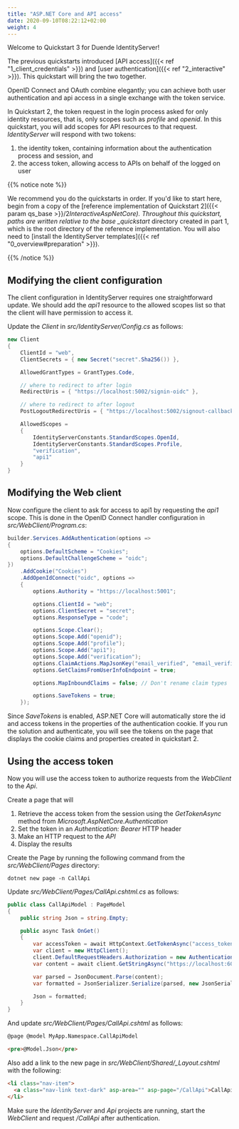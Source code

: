 ```yaml
---
title: "ASP.NET Core and API access"
date: 2020-09-10T08:22:12+02:00
weight: 4
---
```


Welcome to Quickstart 3 for Duende IdentityServer!

The previous quickstarts introduced
[API access]({{< ref "1_client_credentials" >}}) and
[user authentication]({{< ref "2_interactive" >}}). This quickstart will bring
the two together.

OpenID Connect and OAuth combine elegantly; you can achieve both user
authentication and api access in a single exchange with the token service.

In Quickstart 2, the token request in the login process asked for only identity
resources, that is, only scopes such as _profile_ and _openid_. In this
quickstart, you will add scopes for API resources to that request.
_IdentityServer_ will respond with two tokens:

1. the identity token, containing information about the authentication process
   and session, and
2. the access token, allowing access to APIs on behalf of the logged on user

{{% notice note %}}

We recommend you do the quickstarts in order. If you'd like to start here, begin
from a copy of the [reference implementation of Quickstart 2]({{< param qs_base >}}/2*InteractiveAspNetCore).
Throughout this quickstart, paths are written relative to the base \_quickstart*
directory created in part 1, which is the root directory of the reference
implementation. You will also need to [install the IdentityServer templates]({{< ref "0_overview#preparation" >}}).

{{% /notice %}}

## Modifying the client configuration

The client configuration in IdentityServer requires one straightforward update. We should add the _api1_ resource to the allowed scopes list so that the client will have permission to access it.

Update the _Client_ in _src/IdentityServer/Config.cs_ as follows:

```cs
new Client
{
    ClientId = "web",
    ClientSecrets = { new Secret("secret".Sha256()) },

    AllowedGrantTypes = GrantTypes.Code,

    // where to redirect to after login
    RedirectUris = { "https://localhost:5002/signin-oidc" },

    // where to redirect to after logout
    PostLogoutRedirectUris = { "https://localhost:5002/signout-callback-oidc" },

    AllowedScopes =
    {
        IdentityServerConstants.StandardScopes.OpenId,
        IdentityServerConstants.StandardScopes.Profile,
        "verification",
        "api1"
    }
}
```

## Modifying the Web client

Now configure the client to ask for access to api1 by
requesting the _api1_ scope. This is done in the OpenID
Connect handler configuration in _src/WebClient/Program.cs_:

```cs
builder.Services.AddAuthentication(options =>
{
    options.DefaultScheme = "Cookies";
    options.DefaultChallengeScheme = "oidc";
})
    .AddCookie("Cookies")
    .AddOpenIdConnect("oidc", options =>
    {
        options.Authority = "https://localhost:5001";

        options.ClientId = "web";
        options.ClientSecret = "secret";
        options.ResponseType = "code";

        options.Scope.Clear();
        options.Scope.Add("openid");
        options.Scope.Add("profile");
        options.Scope.Add("api1");
        options.Scope.Add("verification");
        options.ClaimActions.MapJsonKey("email_verified", "email_verified");
        options.GetClaimsFromUserInfoEndpoint = true;

        options.MapInboundClaims = false; // Don't rename claim types

        options.SaveTokens = true;
    });
```

Since _SaveTokens_ is enabled, ASP.NET Core will automatically store the id and
access tokens in the properties of the authentication cookie. If
you run the solution and authenticate, you will see the tokens on
the page that displays the cookie claims and properties created in quickstart 2.

## Using the access token

Now you will use the access token to authorize requests from the _WebClient_ to
the _Api_.

Create a page that will

1. Retrieve the access token from the session using the _GetTokenAsync_
   method from _Microsoft.AspNetCore.Authentication_
2. Set the token in an _Authentication: Bearer_ HTTP header
3. Make an HTTP request to the _API_
4. Display the results

Create the Page by running the following command from the _src/WebClient/Pages_
directory:

```console
dotnet new page -n CallApi
```

Update _src/WebClient/Pages/CallApi.cshtml.cs_ as follows:

```cs
public class CallApiModel : PageModel
{
    public string Json = string.Empty;

    public async Task OnGet()
    {
        var accessToken = await HttpContext.GetTokenAsync("access_token");
        var client = new HttpClient();
        client.DefaultRequestHeaders.Authorization = new AuthenticationHeaderValue("Bearer", accessToken);
        var content = await client.GetStringAsync("https://localhost:6001/identity");

        var parsed = JsonDocument.Parse(content);
        var formatted = JsonSerializer.Serialize(parsed, new JsonSerializerOptions { WriteIndented = true });

        Json = formatted;
    }
}
```

And update _src/WebClient/Pages/CallApi.cshtml_ as follows:

```html
@page @model MyApp.Namespace.CallApiModel

<pre>@Model.Json</pre>
```

Also add a link to the new page in _src/WebClient/Shared/\_Layout.cshtml_ with the following:

```html
<li class="nav-item">
  <a class="nav-link text-dark" asp-area="" asp-page="/CallApi">CallApi</a>
</li>
```

Make sure the _IdentityServer_ and _Api_ projects are running, start the
_WebClient_ and request _/CallApi_ after authentication.
